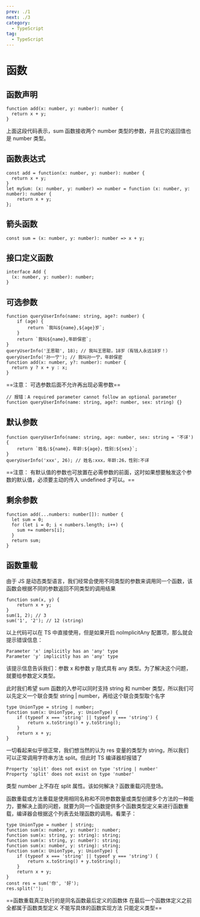 ```yaml
---
prev: ./1
next: ./3
category:
  - TypeScript
tag:
  - TypeScript
---
```


# 函数
<!-- more -->
## 函数声明

```ts:no-line-numbers
function add(x: number, y: number): number {
  return x + y;
}
```

上面这段代码表示，sum 函数接收两个 number 类型的参数，并且它的返回值也是 number 类型。

## 函数表达式

```ts:no-line-numbers
const add = function(x: number, y: number): number {
  return x + y;
}
let mySum: (x: number, y: number) => number = function (x: number, y: number): number {
    return x + y;
};
```

## 箭头函数

```ts:no-line-numbers
const sum = (x: number, y: number): number => x + y;
```

## 接口定义函数

```ts:no-line-numbers
interface Add {
  (x: number, y: number): number;
}
```

## 可选参数

```ts:no-line-numbers
function queryUserInfo(name: string, age?: number) {
    if (age) {
        return `我叫${name},${age}岁`;
    }
    return `我叫${name},年龄保密`;
}
queryUserInfo('王思聪', 18); // 我叫王思聪，18岁（有钱人永远18岁！）
queryUserInfo('孙一宁'); // 我叫孙一宁，年龄保密
function add(x: number, y?: number): number {
  return y ? x + y : x;
}
```

==注意： 可选参数后面不允许再出现必需参数==

```ts:no-line-numbers
// 报错：A required parameter cannot follow an optional parameter
function queryUserInfo(name: string, age?: number, sex: string) {}
```

## 默认参数

```ts:no-line-numbers
function queryUserInfo(name: string, age: number, sex: string = '不详') {
    return `姓名:${name}，年龄:${age}，性别:${sex}`;
}
queryUserInfo('xxx', 26); // 姓名:xxx，年龄:26，性别:不详
```

==注意： 有默认值的参数也可放置在必需参数的前面，这时如果想要触发这个参数的默认值，必须要主动的传入 undefined 才可以。==

## 剩余参数

```ts:no-line-numbers
function add(...numbers: number[]): number {
  let sum = 0;
  for (let i = 0; i < numbers.length; i++) {
    sum += numbers[i];
  }
  return sum;
}
```

## 函数重载

由于 JS 是动态类型语言，我们经常会使用不同类型的参数来调用同一个函数，该函数会根据不同的参数返回不同类型的调用结果

```ts:no-line-numbers
function sum(x, y) {
    return x + y;
}
sum(1, 2); // 3
sum('1', '2'); // 12 (string)
```

以上代码可以在 TS 中直接使用，但是如果开启 noImplicitAny 配置项，那么就会提示错误信息：

```ts:no-line-numbers
Parameter 'x' implicitly has an 'any' type
Parameter 'y' implicitly has an 'any' type
```

该提示信息告诉我们：参数 x 和参数 y 隐式具有 any 类型。为了解决这个问题，就要给参数定义类型。

此时我们希望 sum 函数的入参可以同时支持 string 和 number 类型，所以我们可以先定义一个联合类型 string | number，再给这个联合类型取个名字

```ts:no-line-numbers
type UnionType = string | number;
function sum(x: UnionType, y: UnionType) {
    if (typeof x === 'string' || typeof y === 'string') {
        return x.toString() + y.toString();
    }
    return x + y;
}
```

一切看起来似乎很正常，我们想当然的认为 res 变量的类型为 string，所以我们可以正常调用字符串方法 split。但此时 TS 编译器却报错了

```ts:no-line-numbers
Property 'split' does not exist on type 'string | number'
Property 'split' does not exist on type 'number'
```

类型 number 上不存在 split 属性。该如何解决？函数重载闪亮登场。

函数重载或方法重载是使用相同名称和不同参数数量或类型创建多个方法的一种能力，要解决上面的问题，就要为同一个函数提供多个函数类型定义来进行函数重载，编译器会根据这个列表去处理函数的调用。看栗子：

```ts:no-line-numbers
type UnionType = number | string;
function sum(x: number, y: number): number;
function sum(x: string, y: string): string;
function sum(x: string, y: number): string;
function sum(x: number, y: string): string;
function sum(x: UnionType, y: UnionType) {
    if (typeof x === 'string' || typeof y === 'string') {
        return x.toString() + y.toString();
    }
    return x + y;
}
const res = sum('你', '好');
res.split('');
```

==函数重载真正执行的是同名函数最后定义的函数体 在最后一个函数体定义之前全都属于函数类型定义 不能写具体的函数实现方法 只能定义类型==
